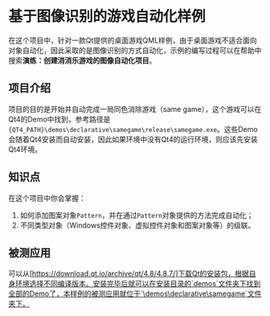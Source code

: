 # 基于图像识别的游戏自动化样例
在这个项目中，针对一款Qt提供的桌面游戏QML样例，由于桌面游戏不适合面向对象自动化，因此采取的是图像识别的方式自动化，示例的编写过程可以在帮助中搜索**演练：创建消消乐游戏的图像自动化项目**。  

## 项目介绍
项目的目的是开始并自动完成一局同色消除游戏（same game），这个游戏可以在Qt4的Demo中找到，参考路径是`{QT4_PATH}\demos\declarative\samegame\release\samegame.exe`。这些Demo会随着Qt4安装而自动安装，因此如果环境中没有Qt4的运行环境，则应该先安装Qt4环境。  

## 知识点
在这个项目中你会掌握：
1. 如何添加图案对象`Pattern`，并在通过`Pattern`对象提供的方法完成自动化；
2. 不同类型对象（Windows控件对象、虚拟控件对象和图案对象等）的级联。

## 被测应用
可以从[https://download.qt.io/archive/qt/4.8/4.8.7/]下载Qt的安装包，根据自身环境选择不同编译版本。安装完毕后就可以在安装目录的`demos`文件夹下找到全部的Demo了，本样例的被测应用就位于`\demos\declarative\samegame`文件夹下。